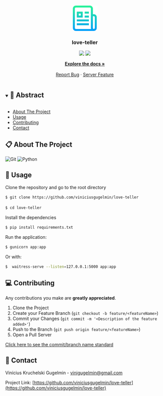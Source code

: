 <p align="center">
  <a href="https://github.com/viniciusgugelmin/love-teller">
    <img src="readme.png" alt="readme-logo" width="80" height="80">
  </a>

  <h3 align="center">
    love-teller
  </h3>
  <p align="center">
    <img src="https://img.shields.io/badge/author-viniciusgugelmin-1E90FF?style=flat-square" />
    <img src="https://img.shields.io/github/languages/count/viniciusgugelmin/love-teller?color=1E90FF&style=flat-square" />
  </p>
  <p align="center">
    <a href="https://github.com/viniciusgugelmin/love-teller/blob/master/README.md"><strong>Explore the docs »</strong></a>
    <br />
    <br />
    <a href="https://github.com/viniciusgugelmin/love-teller/issues">Report Bug</a>
    ·
    <a href="https://github.com/viniciusgugelmin/love-teller/issues">Server Feature</a>
  </p>
</p>

<details open="open">
  <summary><h2 style="display: inline-block">📜 Abstract</h2></summary>

- [About The Project](#about-the-project)
- [Usage](#usage)
- [Contributing](#contributing)
- [Contact](#contact)

</details>

<a name="about-the-project"></a>

## 📋 About The Project

![Git](https://img.shields.io/badge/git-%23F05033.svg?style=for-the-badge&logo=git&logoColor=white)
![Python](https://img.shields.io/badge/python-%2314354C.svg?style=for-the-badge&logo=python&logoColor=white)

<a name="usage"></a>

## 🏁 Usage

Clone the repository and go to the root directory

```bash
$ git clone https://github.com/viniciusgugelmin/love-teller

$ cd love-teller
```

Install the dependencies

```bash
$ pip install requirements.txt
```

Run the application:

```bash
$ gunicorn app:app
```

Or with:

```bash
$  waitress-serve --listen=127.0.0.1:5000 app:app
```

<a name="contributing"></a>

## 💻 Contributing

Any contributions you make are **greatly appreciated**.

1. Clone the Project
2. Create your Feature Branch (`git checkout -b feature/<featureName>`)
3. Commit your Changes (`git commit -m '<Description of the feature added>'`)
4. Push to the Branch (`git push origin feature/<featureName>`)
5. Open a Pull Server

<a href="https://github.com/viniciusgugelmin/love-teller/blob/master/docs/commits-standard.png">
Click here to see the commit/branch name standard
</a>

<a name="contact"></a>

## 📧 Contact

Vinícius Kruchelski Gugelmin - vinigugelmin@gmail.com

Project Link: [https://github.com/viniciusgugelmin/love-teller](https://github.com/viniciusgugelmin/love-teller)